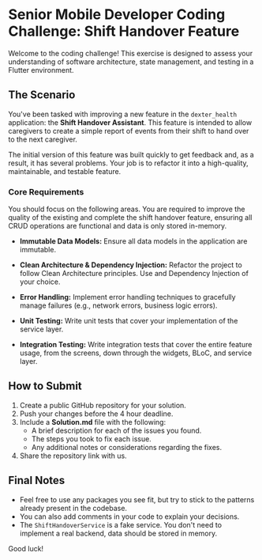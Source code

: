 # Senior Mobile Developer Coding Challenge: Shift Handover Feature

Welcome to the coding challenge! This exercise is designed to assess your understanding of software architecture, state management, and testing in a Flutter environment.

## The Scenario

You've been tasked with improving a new feature in the `dexter_health` application: the **Shift Handover Assistant**. This feature is intended to allow caregivers to create a simple report of events from their shift to hand over to the next caregiver.

The initial version of this feature was built quickly to get feedback and, as a result, it has several problems. Your job is to refactor it into a high-quality, maintainable, and testable feature.

### Core Requirements

You should focus on the following areas. You are required to improve the quality of the existing and complete the shift handover feature, ensuring all CRUD operations are functional and data is only stored in-memory.

- **Immutable Data Models:** Ensure all data models in the application are immutable.

- **Clean Architecture & Dependency Injection:** Refactor the project to follow Clean Architecture principles. Use and Dependency Injection of your choice.

- **Error Handling:** Implement error handling techniques to gracefully manage failures (e.g., network errors, business logic errors).

- **Unit Testing:** Write unit tests that cover your implementation of the service layer.

- **Integration Testing:** Write integration tests that cover the entire feature usage, from the screens, down through the widgets, BLoC, and service layer.

## How to Submit

1. Create a public GitHub repository for your solution.
2. Push your changes before the 4 hour deadline.
3. Include a **Solution.md** file with the following:
   - A brief description for each of the issues you found.
   - The steps you took to fix each issue.
   - Any additional notes or considerations regarding the fixes.
4. Share the repository link with us.

## Final Notes

- Feel free to use any packages you see fit, but try to stick to the patterns already present in the codebase.
- You can also add comments in your code to explain your decisions.
- The `ShiftHandoverService` is a fake service. You don't need to implement a real backend, data should be stored in memory.

Good luck!
